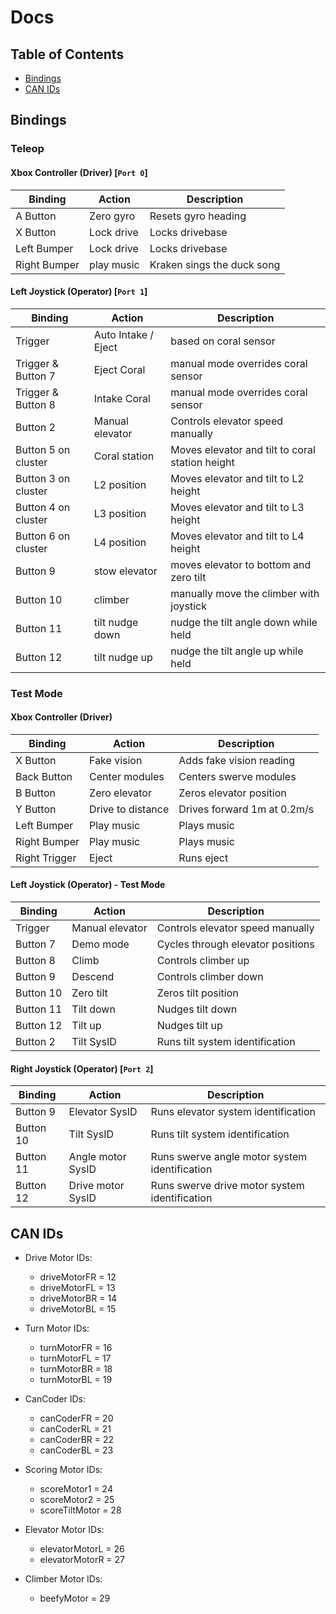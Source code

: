 # Docs

## Table of Contents
- [Bindings](#bindings)  
- [CAN IDs](#can-ids)

## Bindings

### Teleop

#### Xbox Controller (Driver) [`Port 0`]
| Binding | Action | Description |
|---------|--------|-------------|
| A Button | Zero gyro | Resets gyro heading |
| X Button | Lock drive | Locks drivebase |
| Left Bumper | Lock drive | Locks drivebase |
| Right Bumper | play music | Kraken sings the duck song |

#### Left Joystick (Operator) [`Port 1`]
| Binding | Action | Description |
|---------|--------|-------------|
| Trigger | Auto Intake / Eject | based on coral sensor | 
| Trigger & Button 7 | Eject Coral | manual mode overrides coral sensor | 
| Trigger & Button 8 | Intake Coral | manual mode overrides coral sensor | 
| Button 2 | Manual elevator | Controls elevator speed manually |
| Button 5 on cluster | Coral station | Moves elevator and tilt to coral station height |
| Button 3 on cluster | L2 position | Moves elevator and tilt to L2 height |
| Button 4 on cluster | L3 position | Moves elevator and tilt to L3 height |
| Button 6 on cluster | L4 position | Moves elevator and tilt to L4 height |
| Button 9 | stow elevator | moves elevator to bottom and zero tilt |
| Button 10 | climber | manually move the climber with joystick |
| Button 11 | tilt nudge down | nudge the tilt angle down while held |
| Button 12 | tilt nudge up | nudge the tilt angle up while held |

### Test Mode

#### Xbox Controller (Driver)
| Binding | Action | Description |
|---------|--------|-------------|
| X Button | Fake vision | Adds fake vision reading |
| Back Button | Center modules | Centers swerve modules |
| B Button | Zero elevator | Zeros elevator position |
| Y Button | Drive to distance | Drives forward 1m at 0.2m/s |
| Left Bumper | Play music | Plays music |
| Right Bumper | Play music | Plays music |
| Right Trigger | Eject | Runs eject |

#### Left Joystick (Operator) - Test Mode
| Binding | Action | Description |
|---------|--------|-------------|
| Trigger | Manual elevator | Controls elevator speed manually |
| Button 7 | Demo mode | Cycles through elevator positions |
| Button 8 | Climb | Controls climber up |
| Button 9 | Descend | Controls climber down |
| Button 10 | Zero tilt | Zeros tilt position |
| Button 11 | Tilt down | Nudges tilt down |
| Button 12 | Tilt up | Nudges tilt up |
| Button 2 | Tilt SysID | Runs tilt system identification |

#### Right Joystick (Operator) [`Port 2`]
| Binding | Action | Description |
|---------|--------|-------------|
| Button 9 | Elevator SysID | Runs elevator system identification |
| Button 10 | Tilt SysID | Runs tilt system identification |
| Button 11 | Angle motor SysID | Runs swerve angle motor system identification |
| Button 12 | Drive motor SysID | Runs swerve drive motor system identification |

## CAN IDs

- Drive Motor IDs:
  - driveMotorFR = 12
  - driveMotorFL = 13
  - driveMotorBR = 14
  - driveMotorBL = 15

- Turn Motor IDs:
  - turnMotorFR = 16
  - turnMotorFL = 17
  - turnMotorBR = 18 
  - turnMotorBL = 19

- CanCoder IDs:
  - canCoderFR = 20
  - canCoderRL = 21
  - canCoderBR = 22
  - canCoderBL = 23

- Scoring Motor IDs:
  - scoreMotor1 = 24
  - scoreMotor2 = 25 
  - scoreTiltMotor = 28

- Elevator Motor IDs:
  - elevatorMotorL = 26
  - elevatorMotorR = 27

- Climber Motor IDs:
  - beefyMotor = 29
